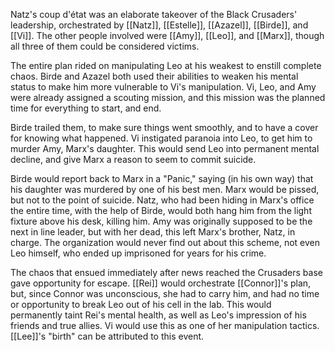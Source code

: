 Natz's coup d'état was an elaborate takeover of the Black Crusaders' leadership, orchestrated by [[Natz]], [[Estelle]], [[Azazel]], [[Birde]], and [[Vi]]. The other people involved were [[Amy]], [[Leo]], and [[Marx]], though all three of them could be considered victims.

The entire plan rided on manipulating Leo at his weakest to enstill complete chaos. Birde and Azazel both used their abilities to weaken his mental status to make him more vulnerable to Vi's manipulation. Vi, Leo, and Amy were already assigned a scouting mission, and this mission was the planned time for everything to start, and end. 

Birde trailed them, to make sure things went smoothly, and to have a cover for knowing what happened. Vi instigated paranoia into Leo, to get him to murder Amy, Marx's daughter. This would send Leo into permanent mental decline, and give Marx a reason to seem to commit suicide.

Birde would report back to Marx in a "Panic," saying (in his own way) that his daughter was murdered by one of his best men. Marx would be pissed, but not to the point of suicide. Natz, who had been hiding in Marx's office the entire time, with the help of Birde, would both hang him from the light fixture above his desk, killing him. Amy was originally supposed to be the next in line leader, but with her dead, this left Marx's brother, Natz, in charge. The organization would never find out about this scheme, not even Leo himself, who ended up imprisoned for years for his crime.

The chaos that ensued immediately after news reached the Crusaders base gave opportunity for escape. [[Rei]] would orchestrate [[Connor]]'s plan, but, since Connor was unconscious, she had to carry him, and had no time or opportunity to break Leo out of his cell in the lab. This would permanently taint Rei's mental health, as well as Leo's impression of his friends and true allies. Vi would use this as one of her manipulation tactics. [[Lee]]'s "birth" can be attributed to this event.